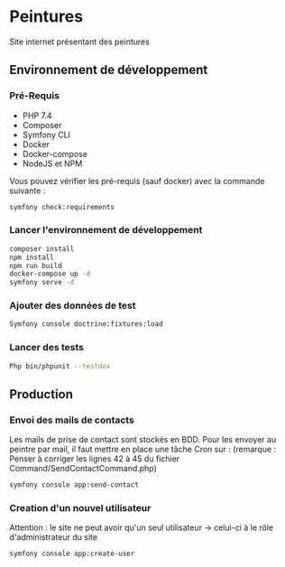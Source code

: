 # Peintures

Site internet présentant des peintures


## Environnement de développement

### Pré-Requis

* PHP 7.4
* Composer
* Symfony CLI
* Docker
* Docker-compose
* NodeJS et NPM

Vous pouvez vérifier les pré-requis (sauf docker) avec la commande suivante :

```bash
symfony check:requirements
```

### Lancer l'environnement de développement

```bash
composer install
npm install
npm run build
docker-compose up -d
symfony serve -d
```
### Ajouter des données de test

```bash
Symfony console doctrine:fixtures:load
```

### Lancer des tests

```bash
Php bin/phpunit --testdox
```

## Production
### Envoi des mails de contacts

Les mails de prise de contact sont stockés en BDD. Pour les envoyer au peintre par mail, il faut mettre en place une tâche Cron sur :
(remarque : Penser à corriger les lignes 42 à 45 du fichier Command/SendContactCommand.php)
```bash
symfony console app:send-contact
```

### Creation d'un nouvel utilisateur

Attention : le site ne peut avoir qu'un seul utilisateur -> celui-ci à le rôle d'administrateur du site
```bash
symfony console app:create-user
```